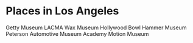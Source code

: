 # Places in Los Angeles

Getty Museum
LACMA
Wax Museum
Hollywood Bowl
Hammer Museum
Peterson Automotive Museum
Academy Motion Museum
